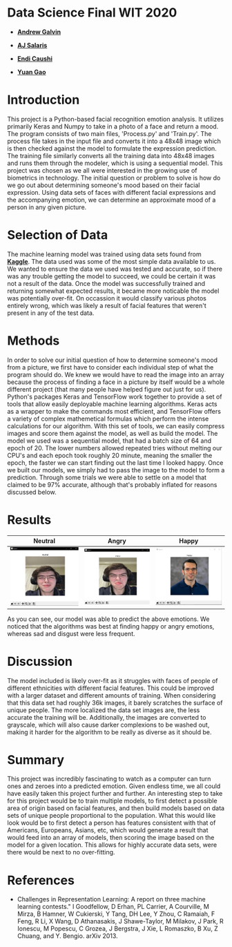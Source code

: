 Data Science Final WIT 2020
========

* __[Andrew Galvin](https://github.com/andrewgalvin)__

* __[AJ Salaris](https://github.com/Oracle331)__

* __[Endi Caushi](https://github.com/mrendi29)__

* __[Yuan Gao](https://github.com/yuanionrings)__

Introduction
========
This project is a Python-based facial recognition emotion analysis. It utilizes primarily Keras and Numpy to take in a photo of a face and return a mood. The program consists of two main files, 'Process.py' and 'Train.py'. The process file takes in the input file and converts it into a 48x48 image which is then checked against the model to formulate the expression prediction. The training file similarly converts all the training data into 48x48 images and runs them through the modeler, which is using a sequential model. 
This project was chosen as we all were interested in the growing use of biometrics in technology. The initial question or problem to solve is how do we go out about determining someone's mood based on their facial expression. Using data sets of faces with different facial expressions and the accompanying emotion, we can determine an approximate mood of a person in any given picture. 


Selection of Data
========
The machine learning model was trained using data sets found from __[Kaggle](https://www.kaggle.com/c/challenges-in-representation-learning-facial-expression-recognition-challenge)__. The data used was some of the most simple data available to us. We wanted to ensure the data we used was tested and accurate, so if there was any trouble getting the model to succeed, we could be certain it was not a result of the data. Once the model was successfully trained and returning somewhat expected results, it became more noticable the model was potentially over-fit. On occassion it would classify various photos entirely wrong, which was likely a result of facial features that weren't present in any of the test data. 

Methods
========
In order to solve our initial question of how to determine someone's mood from a picture, we first have to consider each individual step of what the program should do. We knew we would have to read the image into an array because the process of finding a face in a picture by itself would be a whole different project (that many people have helped figure out just for us). Python's packages Keras and TensorFlow work together to provide a set of tools that allow easily deployable machine learning algorithms. Keras acts as a wrapper to make the commands most efficient, and TensorFlow offers a variety of complex mathemetical formulas which perform the intense calculations for our algorithm. With this set of tools, we can easily compress images and score them against the model, as well as build the model. The model we used was a sequential model, that had a batch size of 64 and epoch of 20. The lower numbers allowed repeated tries without melting our CPU's and each epoch took roughly 20 minute, meaning the smaller the epoch, the faster we can start finding out the last time I looked happy. Once we built our models, we simply had to pass the image to the model to form a prediction. Through some trials we were able to settle on a model that claimed to be 97% accurate, although that's probably inflated for reasons discussed below.

Results
========
|Neutral|Angry|Happy|
|----|----|----|
|![neutralaj](neutralaj.jpg)|![angryaj](angryaj.jpg)|![happymemo](happymemo.jpg)|

As you can see, our model was able to predict the above emotions. We noticed that the algorithms was best at finding happy or angry emotions, whereas sad and disgust were less frequent. 

Discussion
========
The model included is likely over-fit as it struggles with faces of people of different ethnicities with different facial features. This could be improved with a larger dataset and different amounts of training. When considering that this data set had roughly 36k images, it barely scratches the surface of unique people. The more localized the data set images are, the less accurate the training will be. Additionally, the images are converted to grayscale, which will also cause darker complexions to be washed out, making it harder for the algorithm to be really as diverse as it should be. 


Summary
========
This project was incredibly fascinating to watch as a computer can turn ones and zeroes into a predicted emotion. Given endless time, we all could have easily taken this project further and further. An interesting step to take for this project would be to train multiple models, to first detect a possible area of origin based on facial features, and then build models based on data sets of unique people proportional to the population. What this would like look would be to first detect a person has features consistent with that of Americans, Europeans, Asians, etc, which would generate a result that would feed into an array of models, then scoring the image based on the model for a given location. This allows for highly accurate data sets, were there would be next to no over-fitting.

References
========
* Challenges in Representation Learning: A report on three machine learning
contests." I Goodfellow, D Erhan, PL Carrier, A Courville, M Mirza, B
Hamner, W Cukierski, Y Tang, DH Lee, Y Zhou, C Ramaiah, F Feng, R Li,
X Wang, D Athanasakis, J Shawe-Taylor, M Milakov, J Park, R Ionescu,
M Popescu, C Grozea, J Bergstra, J Xie, L Romaszko, B Xu, Z Chuang, and
Y. Bengio. arXiv 2013.
